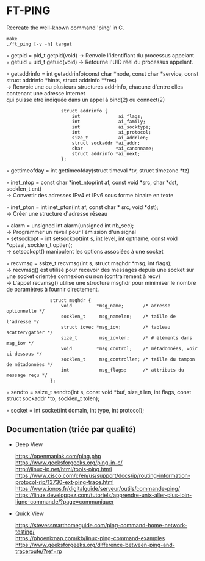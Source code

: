 # FT-PING

Recreate the well-known command 'ping' in C.

    make
    ./ft_ping [-v -h] target

◦ getpid            =   pid_t getpid(void)
                        -> Renvoie l'identifiant du processus appelant    
◦ getuid            =   uid_t getuid(void)
                        -> Retourne l'UID réel du processus appelant.    

◦ getaddrinfo       =   int getaddrinfo(const char *node, const char *service, const struct addrinfo *hints, struct addrinfo **res)   
                        -> Renvoie une ou plusieurs structures addrinfo, chacune d'entre elles contenant une adresse Internet   
                           qui puisse être indiquée dans un appel à bind(2) ou connect(2)   

                        struct addrinfo {   
                            int              ai_flags;   
                            int              ai_family;   
                            int              ai_socktype;   
                            int              ai_protocol;   
                            size_t           ai_addrlen;   
                            struct sockaddr *ai_addr;   
                            char            *ai_canonname;   
                            struct addrinfo *ai_next;   
                        };   

◦ gettimeofday      =   int gettimeofday(struct timeval *tv, struct timezone *tz)   

◦ inet_ntop         =   const char *inet_ntop(int af, const void *src, char *dst, socklen_t cnt)  
                        -> Convertir des adresses IPv4 et IPv6 sous forme binaire en texte   

◦ inet_pton         =   int inet_pton(int af, const char * src, void *dst);  
                        -> Créer une structure d'adresse réseau   

◦ alarm             =   unsigned int alarm(unsigned int nb_sec);  
                        -> Programmer un réveil pour l'émission d'un signal   
◦ setsockopt        =    int setsockopt(int s, int level, int optname, const void *optval, socklen_t optlen);   
                        -> setsockopt() manipulent les options associées à une socket

◦ recvmsg           =   ssize_t recvmsg(int s, struct msghdr *msg, int flags);  
                        -> recvmsg() est utilisé pour recevoir des messages depuis une socket sur une socket orientée connexion ou non (contrairement à recv)  
                        -> L'appel recvmsg() utilise une structure msghdr pour minimiser le nombre de paramètres à fournir directement.  
                    
                    struct msghdr {
                        void         *msg_name;       /* adresse optionnelle */   
                        socklen_t     msg_namelen;    /* taille de l'adresse */   
                        struct iovec *msg_iov;        /* tableau scatter/gather */   
                        size_t        msg_iovlen;     /* # éléments dans msg_iov */   
                        void         *msg_control;    /* métadonnées, voir ci-dessous */   
                        socklen_t     msg_controllen; /* taille du tampon de métadonnées */   
                        int           msg_flags;      /* attributs du message reçu */   
                    };


◦ sendto            =   ssize_t sendto(int s, const void *buf, size_t len, int flags, const struct sockaddr *to, socklen_t tolen);   

◦ socket            =   int socket(int domain, int type, int protocol);    


## Documentation (triée par qualité)

* Deep View

    https://openmaniak.com/ping.php    
    https://www.geeksforgeeks.org/ping-in-c/    
    http://linux-ip.net/html/tools-ping.html    
    https://www.cisco.com/c/en/us/support/docs/ip/routing-information-protocol-rip/13730-ext-ping-trace.html    
    https://www.ionos.fr/digitalguide/serveur/outils/commande-ping/    
    https://linux.developpez.com/tutoriels/apprendre-unix-aller-plus-loin-ligne-commande/?page=communiquer    

* Quick View

    https://stevessmarthomeguide.com/ping-command-home-network-testing/    
    https://phoenixnap.com/kb/linux-ping-command-examples    
    https://www.geeksforgeeks.org/difference-between-ping-and-traceroute/?ref=rp    